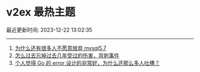 # v2ex 最热主题

最近更新时间: 2023-12-22 13:02:35

--- 
1. [为什么还有很多人不愿意放弃 mysql5.7](https://www.v2ex.com/t/1002467) 
2. [怎么过去忘掉过去几年受过的伤害，背刺事件](https://www.v2ex.com/t/1002485) 
3. [个人觉得 Go 的 error 设计的非常好，为什么还那么多人吐槽？](https://www.v2ex.com/t/1002535) 
